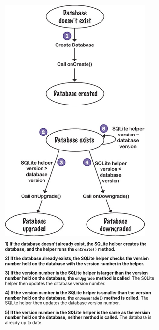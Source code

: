 ![](.guides/img/38.png)

**1) If the database doesn't already exist, the SQLite helper creates the database, and the helper runs the `onCreate()` method.**

**2) If the database already exists, the SQLite helper checks the version number held on the database with the version number in the helper.** 

**3) If the version number in the SQLite helper is larger than the version number held on the database, the `onUpgrade` method is called.** The SQLite helper then updates the database version number.

**4) If the version number in the SQLite helper is smaller than the version number held on the database, the `onDowngrade()` method is called.** The SQLite helper then updates the database version number.

**5) If the version number in the SQLite helper is the same as the version number held on the database, neither method is called.** The database is already up to date. 